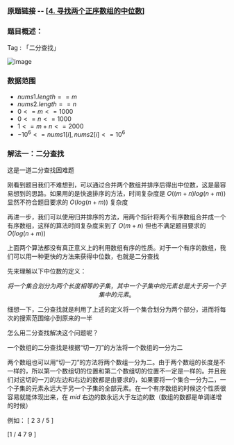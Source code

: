 ### 原题链接 -- [[4. 寻找两个正序数组的中位数](https://leetcode.cn/problems/median-of-two-sorted-arrays/)]

### 题目概述：
Tag : 「二分查找」

![image](https://user-images.githubusercontent.com/99656524/196598918-1621dfe4-dc49-4c80-ac4a-9ee2257301cf.png)

### 数据范围
* $nums1.length == m$
* $nums2.length == n$
* $0 <= m <= 1000$
* $0 <= n <= 1000$
* $1 <= m + n <= 2000$
* $-10^6 <= nums1[i], nums2[i] <= 10^6$

### 解法一：二分查找
这是一道二分查找困难题

刚看到题目我们不难想到，可以通过合并两个数组并排序后得出中位数，这是最容易想到的思路。如果用的是快速排序的方法，时间复杂度是 $O((m+n)log(n+m))$ 显然不符合题目要求的 $O(log(n+m))$ 复杂度

再进一步，我们可以使用归并排序的方法，用两个指针将两个有序数组合并成一个有序数组，这样的算法时间复杂度来到了 $O(m + n)$ 但也不满足题目要求的 $O(log(n+m))$

上面两个算法都没有真正意义上的利用数组有序的性质。对于一个有序的数组，我们可以用一种更快的方法来获得中位数，也就是二分查找

先来理解以下中位数的定义：

$$
将一个集合划分为两个长度相等的子集，其中一个子集中的元素总是大于另一个子集中的元素。
$$

细想一下，二分查找就是利用了上述的定义将一个集合划分为两个部分，进而将每次的搜索范围缩小到原来的一半

怎么用二分查找解决这个问题呢？

一个数组的二分查找是根据“切一刀”的方法将一个数组的一分为二

两个数组也可以用“切一刀”的方法将两个数组一分为二。由于两个数组的长度是不一样的，所以第一个数组切的位置和第二个数组切的位置不一定是一样的。并且我们对这切的一刀的左边和右边的数都是由要求的，如果要将一个集合一分为二，一个子集的元素永远大于另一个子集的全部元素。在一个有序数组的时候这个性质很容易就能体现出来，在 $mid$ 右边的数永远大于左边的数（数组的数都是单调递增的时候）

例如：
[ 2  3 / 5 ] 

[1 / 4 7 9 ]
